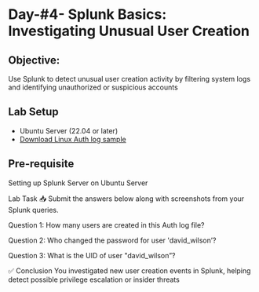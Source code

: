 # Day-#4- Splunk Basics: Investigating Unusual User Creation

## Objective:
Use Splunk to detect unusual user creation activity by filtering system logs and identifying unauthorized or suspicious accounts

## Lab Setup
- Ubuntu Server (22.04 or later)
- [Download Linux Auth log sample](https://github.com/KarthikSArkasali/30-Days-SOC-Challenge/blob/main/Files/Linux_UnAuthorized_Auditd_logs.json)

## Pre-requisite

Setting up Splunk Server on Ubuntu Server

Lab Task
📥 Submit the answers below along with screenshots from your Splunk queries.

Question 1: How many users are created in this Auth log file?

Question 2: Who changed the password for user 'david_wilson’?

Question 3: What is the UID of user "david_wilson”?

✅ Conclusion
You investigated new user creation events in Splunk, helping detect possible privilege escalation or insider threats
